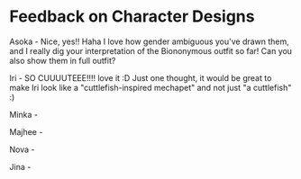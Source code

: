 # Feedback on Character Designs

Asoka - Nice, yes!! Haha I love how gender ambiguous you've drawn them, and I really dig your interpretation of the Biononymous outfit so far! Can you also show them in full outfit?

Iri - SO CUUUUTEEE!!!! love it :D Just one thought, it would be great to make Iri look like a "cuttlefish-inspired mechapet" and not just "a cuttlefish" :)

Minka - 

Majhee - 

Nova - 

Jina - 